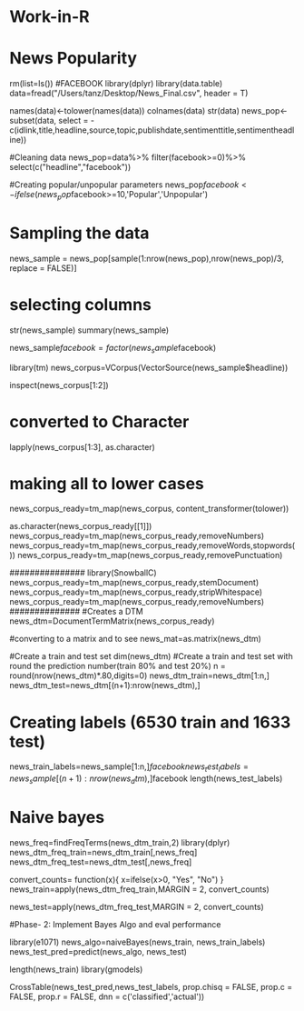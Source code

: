 # Work-in-R
# News Popularity 
rm(list=ls())
#FACEBOOK
library(dplyr)
library(data.table)
data=fread("/Users/tanz/Desktop/News_Final.csv", header = T)

names(data)<-tolower(names(data))
colnames(data)
str(data)
news_pop<-subset(data, select = -c(idlink,title,headline,source,topic,publishdate,sentimenttitle,sentimentheadline))

#Cleaning data
news_pop=data%>% filter(facebook>=0)%>% select(c("headline","facebook"))

#Creating popular/unpopular parameters
news_pop$facebook<-ifelse(news_pop$facebook>=10,'Popular','Unpopular')

# Sampling the data
news_sample = news_pop[sample(1:nrow(news_pop),nrow(news_pop)/3,
                   replace = FALSE)]

# selecting columns
str(news_sample)
summary(news_sample)

news_sample$facebook=factor(news_sample$facebook)

library(tm)
news_corpus=VCorpus(VectorSource(news_sample$headline))

inspect(news_corpus[1:2])
# converted to Character
lapply(news_corpus[1:3], as.character)
# making all to lower cases
news_corpus_ready=tm_map(news_corpus, content_transformer(tolower))

as.character(news_corpus_ready[[1]])
news_corpus_ready=tm_map(news_corpus_ready,removeNumbers)
news_corpus_ready=tm_map(news_corpus_ready,removeWords,stopwords())
news_corpus_ready=tm_map(news_corpus_ready,removePunctuation)

###############
library(SnowballC)
news_corpus_ready=tm_map(news_corpus_ready,stemDocument)
news_corpus_ready=tm_map(news_corpus_ready,stripWhitespace)
news_corpus_ready=tm_map(news_corpus_ready,removeNumbers)
##############
#Creates a DTM
news_dtm=DocumentTermMatrix(news_corpus_ready)

#converting to a matrix and to see
news_mat=as.matrix(news_dtm)

#Create a train and test set
dim(news_dtm)
#Create a train and test set with round the prediction number(train 80% and test 20%)
n = round(nrow(news_dtm)*.80,digits=0)
news_dtm_train=news_dtm[1:n,]
news_dtm_test=news_dtm[(n+1):nrow(news_dtm),]

# Creating labels (6530 train and 1633 test)
news_train_labels=news_sample[1:n,]$facebook
news_test_labels=news_sample[(n+1):nrow(news_dtm),]$facebook
length(news_test_labels)

# Naive bayes
news_freq=findFreqTerms(news_dtm_train,2)
library(dplyr)
news_dtm_freq_train=news_dtm_train[,news_freq]
news_dtm_freq_test=news_dtm_test[,news_freq]

convert_counts= function(x){
  x=ifelse(x>0, "Yes", "No")
}
news_train=apply(news_dtm_freq_train,MARGIN = 2, convert_counts)

news_test=apply(news_dtm_freq_test,MARGIN = 2, convert_counts)

#Phase- 2: Implement Bayes Algo and eval performance

library(e1071)
news_algo=naiveBayes(news_train, news_train_labels)
news_test_pred=predict(news_algo, news_test)

length(news_train)
library(gmodels)

CrossTable(news_test_pred,news_test_labels,
           prop.chisq = FALSE, prop.c = FALSE,
           prop.r = FALSE, dnn = c('classified','actual'))

